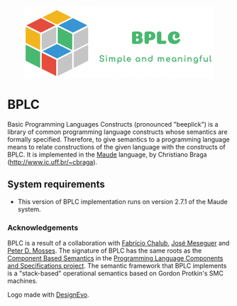 <p align="center">
<img src="./bplc-logo.png">
</p>

# BPLC
Basic Programming Languages Constructs (pronounced "beeplick") is a library of common programming language constructs whose semantics are formally specified. Therefore, to give semantics to a programming language means to relate constructions of the given language with the constructs of BPLC. It is implemented in the [Maude](http://maude.cs.uiuc.edu) language, by Christiano Braga (<http://www.ic.uff.br/~cbraga>).

## System requirements

* This version of BPLC implementation runs on version 2.7.1 of the Maude system.

### Acknowledgements

BPLC is a result of a collaboration with [Fabrício Chalub](http://fcbr.github.io), [José Meseguer](https://dblp.uni-trier.de/pers/hd/m/Meseguer:Jos=eacute=) and [Peter D. Mosses](http://www.cs.swan.ac.uk/~cspdm/). The signature of BPLC has the same roots as the [Component Based Semantics](https://plancomps.csle.cs.rhul.ac.uk/taosd2015/) in the [Programming Language Components and Specifications project](https://plancomps.csle.cs.rhul.ac.uk/). The semantic framework that BPLC implements is a "stack-based" operational semantics based on Gordon Protkin's SMC machines.

<div>Logo made with <a href="https://www.designevo.com/" title="Free Online Logo Maker">DesignEvo</a>.</div>


